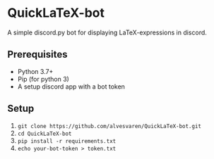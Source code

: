 # QuickLaTeX-bot

A simple discord.py bot for displaying LaTeX-expressions in discord.

## Prerequisites

- Python 3.7+
- Pip (for python 3)
- A setup discord app with a bot token

## Setup

 1. `git clone https://github.com/alvesvaren/QuickLaTeX-bot.git`
 2. `cd QuickLaTeX-bot`
 3. `pip install -r requirements.txt`
 4. `echo your-bot-token > token.txt`
